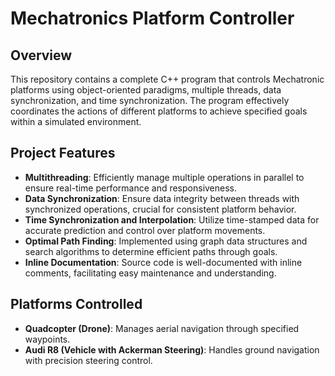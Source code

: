 # Mechatronics Platform Controller

## Overview

This repository contains a complete C++ program that controls Mechatronic platforms using object-oriented paradigms, multiple threads, data synchronization, and time synchronization. The program effectively coordinates the actions of different platforms to achieve specified goals within a simulated environment.

## Project Features

- **Multithreading**: Efficiently manage multiple operations in parallel to ensure real-time performance and responsiveness.
- **Data Synchronization**: Ensure data integrity between threads with synchronized operations, crucial for consistent platform behavior.
- **Time Synchronization and Interpolation**: Utilize time-stamped data for accurate prediction and control over platform movements.
- **Optimal Path Finding**: Implemented using graph data structures and search algorithms to determine efficient paths through goals.
- **Inline Documentation**: Source code is well-documented with inline comments, facilitating easy maintenance and understanding.

## Platforms Controlled

- **Quadcopter (Drone)**: Manages aerial navigation through specified waypoints.
- **Audi R8 (Vehicle with Ackerman Steering)**: Handles ground navigation with precision steering control.
